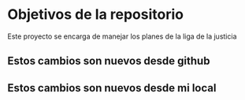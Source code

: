 # Objetivos de la repositorio

Este proyecto se encarga de manejar los planes de la liga de la justicia

## Estos cambios son nuevos desde github
## Estos cambios son nuevos desde mi local

